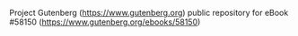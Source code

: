 Project Gutenberg (https://www.gutenberg.org) public repository for
eBook #58150 (https://www.gutenberg.org/ebooks/58150)
